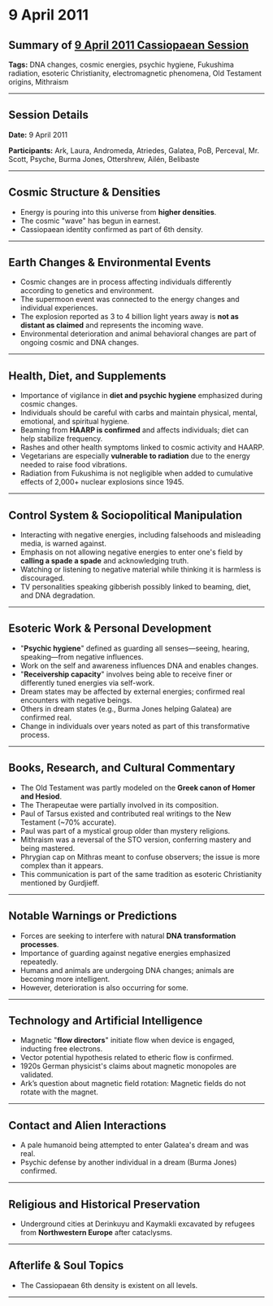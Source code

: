 # 9 April 2011

## Summary of [9 April 2011 Cassiopaean Session](https://cassiopaea.org/forum/threads/session-9-april-2011.22855/#post-247866)

**Tags:** DNA changes, cosmic energies, psychic hygiene, Fukushima radiation, esoteric Christianity, electromagnetic phenomena, Old Testament origins, Mithraism

---


## Session Details

**Date:** 9 April 2011

**Participants:** Ark, Laura, Andromeda, Atriedes, Galatea, PoB, Perceval, Mr. Scott, Psyche, Burma Jones, Ottershrew, Ailén, Belibaste

---


## Cosmic Structure & Densities

- Energy is pouring into this universe from **higher densities**.
- The cosmic "wave" has begun in earnest.
- Cassiopaean identity confirmed as part of 6th density.

---


## Earth Changes & Environmental Events

- Cosmic changes are in process affecting individuals differently according to genetics and environment.
- The supermoon event was connected to the energy changes and individual experiences.
- The explosion reported as 3 to 4 billion light years away is **not as distant as claimed** and represents the incoming wave.
- Environmental deterioration and animal behavioral changes are part of ongoing cosmic and DNA changes.

---


## Health, Diet, and Supplements

- Importance of vigilance in **diet and psychic hygiene** emphasized during cosmic changes.
- Individuals should be careful with carbs and maintain physical, mental, emotional, and spiritual hygiene.
- Beaming from **HAARP is confirmed** and affects individuals; diet can help stabilize frequency.
- Rashes and other health symptoms linked to cosmic activity and HAARP.
- Vegetarians are especially **vulnerable to radiation** due to the energy needed to raise food vibrations.
- Radiation from Fukushima is not negligible when added to cumulative effects of 2,000+ nuclear explosions since 1945.

---


## Control System & Sociopolitical Manipulation

- Interacting with negative energies, including falsehoods and misleading media, is warned against.
- Emphasis on not allowing negative energies to enter one's field by **calling a spade a spade** and acknowledging truth.
- Watching or listening to negative material while thinking it is harmless is discouraged.
- TV personalities speaking gibberish possibly linked to beaming, diet, and DNA degradation.

---


## Esoteric Work & Personal Development

- "**Psychic hygiene**" defined as guarding all senses—seeing, hearing, speaking—from negative influences.
- Work on the self and awareness influences DNA and enables changes.
- "**Receivership capacity**" involves being able to receive finer or differently tuned energies via self-work.
- Dream states may be affected by external energies; confirmed real encounters with negative beings.
- Others in dream states (e.g., Burma Jones helping Galatea) are confirmed real.
- Change in individuals over years noted as part of this transformative process.

---


## Books, Research, and Cultural Commentary

- The Old Testament was partly modeled on the **Greek canon of Homer and Hesiod**.
- The Therapeutae were partially involved in its composition.
- Paul of Tarsus existed and contributed real writings to the New Testament (~70% accurate).
- Paul was part of a mystical group older than mystery religions.
- Mithraism was a reversal of the STO version, conferring mastery and being mastered.
- Phrygian cap on Mithras meant to confuse observers; the issue is more complex than it appears.
- This communication is part of the same tradition as esoteric Christianity mentioned by Gurdjieff.

---


## Notable Warnings or Predictions

- Forces are seeking to interfere with natural **DNA transformation processes**.
- Importance of guarding against negative energies emphasized repeatedly.
- Humans and animals are undergoing DNA changes; animals are becoming more intelligent.
- However, deterioration is also occurring for some.

---


## Technology and Artificial Intelligence

- Magnetic "**flow directors**" initiate flow when device is engaged, inducting free electrons.
- Vector potential hypothesis related to etheric flow is confirmed.
- 1920s German physicist's claims about magnetic monopoles are validated.
- Ark’s question about magnetic field rotation: Magnetic fields do not rotate with the magnet.

---


## Contact and Alien Interactions

- A pale humanoid being attempted to enter Galatea's dream and was real.
- Psychic defense by another individual in a dream (Burma Jones) confirmed.

---


## Religious and Historical Preservation

- Underground cities at Derinkuyu and Kaymakli excavated by refugees from **Northwestern Europe** after cataclysms.

---



## Afterlife & Soul Topics

- The Cassiopaean 6th density is existent on all levels.

---


